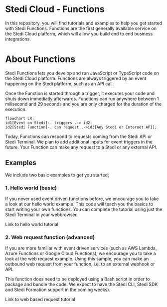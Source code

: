 # Stedi Cloud - Functions

In this repository, you will find tutorials and examples to help you get started with Stedi Functions. Functions are the first generally available service on the Stedi Cloud platform, which will allow you build end to end business integrations. 

# About Functions

Stedi Functions lets you develop and run JavaScript or TypeScript code on the Stedi Cloud platform. Functions are always triggered by an event happening on the Stedi platform, such as an API call. 

Once the Function is started through a trigger, it executes your code and shuts down immediatly afterwards. Functions can run anywhere between 1 milisecond and 29 seconds and you are only charged for the duration of the execution. 

```mermaid
flowchart LR;
id1[Event on Stedi]-. triggers .-> id2;
id2[Stedi Function]-. can request .->id3[Any Stedi or Internet API];
```

Today, Functions can respond to requests coming from the Stedi API or Stedi Terminal.  We plan to add additional inputs for event triggers in the future. Your Function can make any request to a Stedi or any external API.

## Examples

We include two basic examples to get you started;

### 1. Hello world (basic)

If you never used event driven functions before, we encourage you to take a look at our hello world example. This code will teach you the basics to start writing your own functions. You can complete the tutorial using just the Stedi Terminal in your webbrowser. 

Link to hello world tutorial

### 2. Web request function (advanced)

If you are more familiar with event driven services (such as AWS Lambda, Azure Functions or Google Cloud Functions), we encourage you to take a look at the web request example. Using this sample, you can make an outbound web request from your function, i.e. to an external webhook or API. 

This function does need to be deployed using a Bash script in order to package and bundle the code. We expect to have the Stedi CLI, Stedi SDK and Stedi Formation support in the coming weeks). 

Link to web based request tutorial
